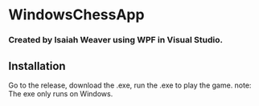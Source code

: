 # WindowsChessApp
### Created by Isaiah Weaver using WPF in Visual Studio.
## Installation
Go to the release, download the .exe, run the .exe to play the game. 
note: The exe only runs on Windows.
